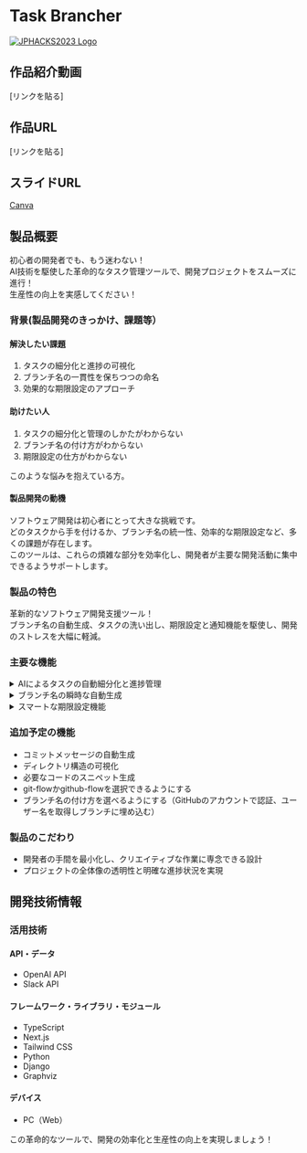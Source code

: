 # Task Brancher

[![JPHACKS2023 Logo](https://jphacks.com/wp-content/uploads/2023/07/JPHACKS2023_ogp.png)](https://www.youtube.com/watch?v=yYRQEdfGjEg)

## 作品紹介動画
[リンクを貼る]

## 作品URL
[リンクを貼る]

## スライドURL
[Canva](https://www.canva.com/design/DAFyiDKr9oM/279IUhFJexGCIqPiKevNfQ/view?utm_content=DAFyiDKr9oM&utm_campaign=designshare&utm_medium=link&utm_source=editor)


## 製品概要
初心者の開発者でも、もう迷わない！  
AI技術を駆使した革命的なタスク管理ツールで、開発プロジェクトをスムーズに進行！  
生産性の向上を実感してください！


### 背景(製品開発のきっかけ、課題等）

#### 解決したい課題
1. タスクの細分化と進捗の可視化
2. ブランチ名の一貫性を保ちつつの命名
3. 効果的な期限設定のアプローチ

#### 助けたい人
1. タスクの細分化と管理のしかたがわからない
2. ブランチ名の付け方がわからない
3. 期限設定の仕方がわからない
   
このような悩みを抱えている方。


#### 製品開発の動機
ソフトウェア開発は初心者にとって大きな挑戦です。  
どのタスクから手を付けるか、ブランチ名の統一性、効率的な期限設定など、多くの課題が存在します。  
このツールは、これらの煩雑な部分を効率化し、開発者が主要な開発活動に集中できるようサポートします。


### 製品の特色
革新的なソフトウェア開発支援ツール！  
ブランチ名の自動生成、タスクの洗い出し、期限設定と通知機能を駆使し、開発のストレスを大幅に軽減。


### 主要な機能
<details>
<summary>AIによるタスクの自動細分化と進捗管理</summary>
   
- タスク管理をシンプルに、進捗も一目で分かる

</details>

<details>
<summary>ブランチ名の瞬時な自動生成</summary>
   
- ブランチ名の一貫性を確保しつつ、瞬時に生成

</details>

<details>
<summary>スマートな期限設定機能</summary>
   
- タスクの期限を自動で提案し、通知でリマインド

</details>


### 追加予定の機能
- コミットメッセージの自動生成
- ディレクトリ構造の可視化
- 必要なコードのスニペット生成
- git-flowかgithub-flowを選択できるようにする
- ブランチ名の付け方を選べるようにする（GitHubのアカウントで認証、ユーザー名を取得しブランチに埋め込む）

### 製品のこだわり
- 開発者の手間を最小化し、クリエイティブな作業に専念できる設計
- プロジェクトの全体像の透明性と明確な進捗状況を実現


## 開発技術情報

### 活用技術
#### API・データ
* OpenAI API
* Slack API

#### フレームワーク・ライブラリ・モジュール
* TypeScript
* Next.js
* Tailwind CSS
* Python
* Django
* Graphviz

#### デバイス
* PC（Web）

この革命的なツールで、開発の効率化と生産性の向上を実現しましょう！
